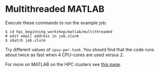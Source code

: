 # Multithreaded MATLAB

Execute these commands to run the example job:

```
$ cd hpc_beginning_workshop/matlab/multithreaded
# edit email address in job.slurm
$ sbatch job.slurm
```

Try different values of `cpus-per-task`. You should find that the code runs about twice as fast when 4 CPU-cores are used versus 2.

For more on MATLAB on the HPC clusters see [this page](https://researchcomputing.princeton.edu/matlab).
